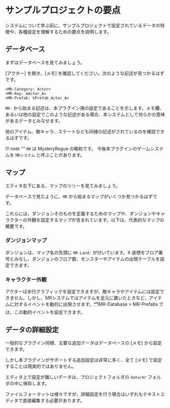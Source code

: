 サンプルプロジェクトの要点
==========

システムについて学ぶ前に、サンプルプロジェクトで設定されているデータの特徴や、各種設定を理解するための要点を説明します。

データベース
----------

まずはデータベースを見てみましょう。

[アクター] を開き、[メモ] を確認してください。次のような記述が見つかるはずです。

```
<MR-Category: Actor>
<MR-Key: kActor_A>
<MR-Prefab: kPrefab_Actor_A>
```

`MR-` から始まる記述は、本プラグイン用の設定であることを示します。メモ欄、あるいは他の設定でこのような記述がある場合、本システムとして何らかの意味があるデータとみなせます。

他のアイテム、敵キャラ、ステートなども同様の記述がされているのを確認できるはずです。

!!! note ""
    `MR` は MysteryRogue の略称です。
    今後本プラグインのゲームシステムを `MRシステム` と呼ぶことがあります。

マップ
----------

エディタ左下にある、マップのツリーを見てみましょう。

データベースで見たように、`MR` から始まるマップがいくつか見つかるはずです。

これらには、ダンジョンそのものを定義するためのマップや、ダンジョンやキャラクターの外観を設定するマップが含まれています。以下は、代表的なマップの概要です。

### ダンジョンマップ

ダンジョンは、マップ名の先頭に `MR-Land:` が付いています。X 座標をフロア番号とみなし、ダンジョンのフロア数、モンスターやアイテムの出現テーブルを設定できます。

### キャラクター外観

アクターは歩行グラフィックを設定できますが、敵キャラやアイテムには設定できません。しかし、MRシステムではアイテムを足元に置いたときなど、アイテムに対するイベントを動的に出現させます。🗂MR-Database > MR-Prefabs では、この動的イベントを設定できます。

データの詳細設定
----------

一般的なプラグイン同様、主要な追加データはデータベースの [メモ] から設定できます。

しかし本プラグインがサポートする追加設定は非常に多く、全て [メモ] で設定することは現実的ではありません。

エディタ上で設定が難しいデータは、プロジェクトフォルダの `data/mr` フォルダの中に保存します。

ファイルフォーマットは様々ですが、詳細設定を行う場合はいずれもテキストエディタで直接編集する必要があります。


